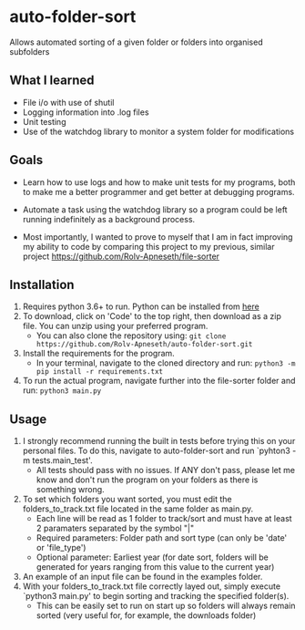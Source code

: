 # auto-folder-sort

Allows automated sorting of a given folder or folders into organised subfolders

## What I learned

- File i/o with use of shutil
- Logging information into .log files
- Unit testing
- Use of the watchdog library to monitor a system folder for modifications

## Goals

- Learn how to use logs and how to make unit tests for my programs, both to make me a better programmer and get better at debugging programs.

- Automate a task using the watchdog library so a program could be left running indefinitely as a background process.

- Most importantly, I wanted to prove to myself that I am in fact improving my ability to code by comparing this project to my previous, similar project https://github.com/Rolv-Apneseth/file-sorter

## Installation

1. Requires python 3.6+ to run. Python can be installed from [here](https://www.python.org/downloads/)
2. To download, click on 'Code' to the top right, then download as a zip file. You can unzip using your preferred program.
   - You can also clone the repository using: `git clone https://github.com/Rolv-Apneseth/auto-folder-sort.git`
3. Install the requirements for the program.
   - In your terminal, navigate to the cloned directory and run: `python3 -m pip install -r requirements.txt`
4. To run the actual program, navigate further into the file-sorter folder and run: `python3 main.py`

## Usage

1. I strongly recommend running the built in tests before trying this on your personal files. To do this, navigate to auto-folder-sort and run `pyhton3 -m tests.main_test'.
   - All tests should pass with no issues. If ANY don't pass, please let me know and don't run the program on your folders as there is something wrong.
2. To set which folders you want sorted, you must edit the folders_to_track.txt file located in the same folder as main.py.
   - Each line will be read as 1 folder to track/sort and must have at least 2 paramaters separated by the symbol "|"
   - Required parameters: Folder path and sort type (can only be 'date' or 'file_type')
   - Optional parameter: Earliest year (for date sort, folders will be generated for years ranging from this value to the current year)
3. An example of an input file can be found in the examples folder.
4. With your folders_to_track.txt file correctly layed out, simply execute `python3 main.py' to begin sorting and tracking the specified folder(s).
   - This can be easily set to run on start up so folders will always remain sorted (very useful for, for example, the downloads folder)
